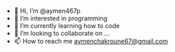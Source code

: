 - 👋 Hi, I’m @aymen467p
- 👀 I’m interested in programming
- 🌱 I’m currently learning how to code
- 💞️ I’m looking to collaborate on ...
- 📫 How to reach me aymenchakroune67@gmail.com

<!---
aymen467p/aymen467p is a ✨ special ✨ repository because its `README.md` (this file) appears on your GitHub profile.
You can click the Preview link to take a look at your changes.
--->
